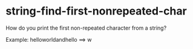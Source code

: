 # string-find-first-nonrepeated-char
How do you print the first non-repeated character from a string?

Example: helloworldandhello ==> w